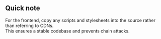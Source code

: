 ## Quick note

For the frontend, copy any scripts and stylesheets into the source rather than referring to CDNs.  
This ensures a stable codebase and prevents chain attacks.

